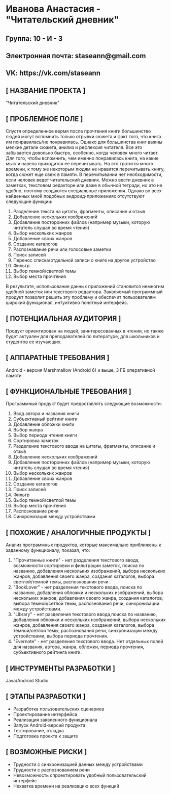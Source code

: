 <h1>Иванова Анастасия - "Читательский дневник"</h1>
<h2>Группа: 10 - И - 3</h2>
<h2>Электронная почта: staseann@gmail.com</h2>
<h2>VK: https://vk.com/staseann</h2>
<h2>[ НАЗВАНИЕ ПРОЕКТА ]</h2>
<p>"Читательский дневник"</p>
<h2>[ ПРОБЛЕМНОЕ ПОЛЕ ]</h2>
<p>Спустя определенное вермя после прочтения книги большинство людей могут вспомнить только отрывки сюжета и факт того, что книга им понравилась/не понравилась. Однако для большинства книг важны мелкие детали сюжета, анилиз и рефлексия читателя. Все это забывается довольно быстро, особенно, когда человек много читает. Для того, чтобы вспомнить, чем именно понравилась книга, на какие мысли навела приходится ее перечитывать. На это тратится много времени, к тому же некоторым людям не нравится перечитывать книгу, когда сюжет еще свеж в памяти. В перечитывании нет необходимости, если человек ведет читательский дневник. Можно вести дневник в заметках, текстовом редакторе или даже в обычной тетради, но это не удобно, поэтому создаются специальные приложения. Однако во всех найденных мной подобных андроид-приложениях отсутствуют следующие функции:
<ol>
<li>Разделение текста на цитаты, фрагменты, описание и отзыв</li>
<li>Добавление нескольких изображений</li>
<li>Добавление посторонних файлов (например музыки, которую читатель слушал во время чтения)</li>
<li>Выбор нескольких жанров</li>
<li>Добавление своих жанров</li>
<li>Создание каталогов</li>
<li>Распознавание речи или голосовые заметки
<li>Поиск записей</li>
<li>Перенос списка/отдельной записи о книге на другое устройство</li>
<li>Фильтр</li>
<li>Выбор темной/светлой темы</li>
<li>Выбор места прочтения</li>
  </ol>
В результате, использование данных приложений становится немногим удобней заметок или текстового редактора.
 Заявляемый программный продукт позволит решить эту проблему и обеспечит пользователям широкий функционал, интуитивно понятный интерфейс.
</p>
<h2>[ ПОТЕНЦИАЛЬНАЯ АУДИТОРИЯ ]</h2>
<p>Продукт ориентирован на людей, заинтересованных в чтении, но также будет актуален для преподавателей по литературе, для школьников и студентов ее изучающих.</p>
<h2>[ АППАРАТНЫЕ ТРЕБОВАНИЯ ]</h2>
<p>Android - версия Marshmallow (Android 6) и выше, 3 ГБ оперативной памяти</p>
<h2>[ ФУНКЦИОНАЛЬНЫЕ ТРЕБОВАНИЯ ]</h2>
<p>Программный продукт будет предоставлять следующие возможности:</p>
<p>
  <ol>
<li>Ввод автора и названия книги</li>
<li>Субъективный рейтинг книги</li>
<li>Добавление обложки книги</li>
<li>Выбор жанра</li>
<li>Выбор периода чтения книги</li>
<li>Сортировка заметок</li>
<li>Разделение текстового ввода на цитаты, фрагменты, описание и отзыв</li>
<li>Добавление нескольких изображений</li>
<li>Добавление посторонних файлов (например музыки, которую читатель слушал во время чтения)</li>
<li>Выбор нескольких жанров</li>
<li>Добавление своих жанров</li>
<li>Создание каталогов</li>
<li>Поиск записей</li>
<li>Фильтр</li>
<li>Выбор темной/светлой темы</li>
<li>Выбор места прочтения</li>
<li>Распознование речи</li>
<li>Синхронизация между устройствами</li>
</ol>
</p>
<h2>[ ПОХОЖИЕ / АНАЛОГИЧНЫЕ ПРОДУКТЫ ]</h2>
<p>Анализ программных продуктов, которые максимально приближены к заданному функционалу, показал, что:
<ol>
  <li>"Прочитанные книги" - нет разделения текстового ввода, возможности сортировки и фильтрации заметок, поиска по названию, добавления нескольких изображений, выбора нескольких жанров, добавления своего жанра, создания каталогов, выбора светлой/темной темы, распознования речи.</li>
  <li>"BookLover" - нет разделения текстового ввода, поиска по названию, добавления обложки и нескольких изображений, выбора нескольких жанров, добавления своего жанра, создания каталогов, выбора темной/сетлой темы, распознования речи, синхронизации между устройствами.</li>
  <li>"Library" - нет разделения текстового ввода,поиска по названию, добавления обложки и нескольких изображений, выбора нескольких жанров, добавления своего жанра, создания каталогов, выбора темной/сетлой темы, распознования речи, синхронизации между устройствами, выбора периода прочтения.</li>
  <li>"Evernote" - нет разделения текстового ввода. Нет отдельных полей для названия, автора, жанра, обложки, периода прочтения, субъективного рейтинга книги.</li>
</ol>

</p> 
<h2>[ ИНСТРУМЕНТЫ РАЗРАБОТКИ ]</h2>
<p>Java/Android Studio</p>
<h2>[ ЭТАПЫ РАЗРАБОТКИ ]</h2>
<p>
  <ul>
<li>Разработка пользовательских сценариев</li>
<li>Проектирование интерфейса</li>
<li>Реализация заявленного функционала</li>
<li>Запуск Android-версий продукта</li>
<li>Тестирование, отладка</li>
 <li>Подготовка проекта к защите</li>
  </ul>
</p>
<h2>[ ВОЗМОЖНЫЕ РИСКИ ]</h2>
<p>
  <ul>
    <li>Трудности с синхронизацией данных между устройствами</li>
    <li>Трудности с распознованием речи</li>
    <li>Невозможность спроектировать удобный пользовательский интерфейс</li>
<li>Нехватка времени на реализацию всех функций</li>
</ul></p>

